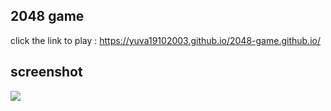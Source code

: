 ## 2048 game
click the link to play : https://yuva19102003.github.io/2048-game.github.io/
## screenshot 
<img src="https://www.google.com/imgres?imgurl=https%3A%2F%2Fraw.githubusercontent.com%2Fhemilpanchiwala%2F2048-AI-Solver%2Fmaster%2Fscreenshots%2Fcover.jpg%3Ftoken%3DAKD26V4QPCORL6VWW2MMWRK6XRHFG&tbnid=TV0xuHHo4hHuHM&vet=1&imgrefurl=https%3A%2F%2Fgithub.com%2Fhemilpanchiwala%2F2048-AI-Solver&docid=p2e_gx4W-Xz-jM&w=731&h=924&hl=en-US&source=sh%2Fx%2Fim%2F2"/>